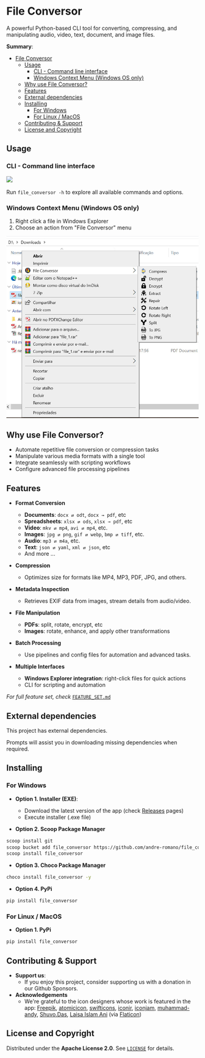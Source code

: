 <!-- [![Patreon](https://img.shields.io/badge/Patreon-Support-orange?logo=patreon)](https://www.patreon.com/andre-romano) -->

# File Conversor
A powerful Python-based CLI tool for converting, compressing, and manipulating audio, video, text, document, and image files.

**Summary**:
- [File Conversor](#file-conversor)
  - [Usage](#usage)
    - [CLI - Command line interface](#cli---command-line-interface)
    - [Windows Context Menu (Windows OS only)](#windows-context-menu-windows-os-only)
  - [Why use File Conversor?](#why-use-file-conversor)
  - [Features](#features)
  - [External dependencies](#external-dependencies)
  - [Installing](#installing)
    - [For Windows](#for-windows)
    - [For Linux / MacOS](#for-linux--macos)
  - [Contributing \& Support](#contributing--support)
  - [License and Copyright](#license-and-copyright)

## Usage

### CLI - Command line interface

<img src="./assets/cli_demo.gif" >

Run ``file_conversor -h`` to explore all available commands and options.

### Windows Context Menu (Windows OS only)

1. Right click a file in Windows Explorer
2. Choose an action from "File Conversor" menu
  
<img src="./assets/ctx_menu.jpg" width="600px">

## Why use File Conversor?

- Automate repetitive file conversion or compression tasks
- Manipulate various media formats with a single tool
- Integrate seamlessly with scripting workflows
- Configure advanced file processing pipelines

## Features

- **Format Conversion**
  - **Documents**: `docx ⇄ odt`, `docx → pdf`, etc
  - **Spreadsheets**: `xlsx ⇄ ods`, `xlsx → pdf`, etc
  - **Video**: `mkv ⇄ mp4`, `avi ⇄ mp4`, etc.
  - **Images**: `jpg ⇄ png`, `gif ⇄ webp`, `bmp ⇄ tiff`, etc.
  - **Audio**: `mp3 ⇄ m4a`, etc.
  - **Text**: `json ⇄ yaml`, `xml ⇄ json`, etc
  - And more ...

- **Compression**  
  - Optimizes size for formats like MP4, MP3, PDF, JPG, and others.

- **Metadata Inspection**  
  - Retrieves EXIF data from images, stream details from audio/video.

- **File Manipulation**  
  - **PDFs**: split, rotate, encrypt, etc  
  - **Images**: rotate, enhance, and apply other transformations  

- **Batch Processing**  
  - Use pipelines and config files for automation and advanced tasks.

- **Multiple Interfaces**  
  - **Windows Explorer integration**: right-click files for quick actions
  - CLI for scripting and automation  

*For full feature set, check* [`FEATURE_SET.md`](FEATURE_SET.md)

## External dependencies

This project has external dependencies. 

Prompts will assist you in downloading missing dependencies when required.

## Installing

### For Windows

- **Option 1. Installer (EXE)**:
  - Download the latest version of the app (check [Releases](https://github.com/andre-romano/file_conversor/releases/) pages)
  - Execute installer (.exe file)

- **Option 2. Scoop Package Manager**
```bash
scoop install git
scoop bucket add file_conversor https://github.com/andre-romano/file_conversor
scoop install file_conversor
```

- **Option 3. Choco Package Manager**
```bash
choco install file_conversor -y
```

- **Option 4. PyPi**

```bash
pip install file_conversor
```

### For Linux / MacOS

- **Option 1. PyPi**

```bash
pip install file_conversor
```

## Contributing & Support

- **Support us**:
  - If you enjoy this project, consider supporting us with a donation in our Github Sponsors.
- **Acknowledgements**
  - We're grateful to the icon designers whose work is featured in the app: [Freepik](https://www.flaticon.com/authors/freepik), [atomicicon](https://www.flaticon.com/authors/atomicicon), [swifticons](https://www.flaticon.com/authors/swifticons), [iconir](https://www.flaticon.com/authors/iconir), [iconjam](https://www.flaticon.com/authors/iconjam), [muhammad-andy](https://www.flaticon.com/authors/muhammad-andy), [Shuvo.Das](https://www.flaticon.com/authors/shuvodas), [Laisa Islam Ani](https://www.flaticon.com/authors/laisa-islam-ani) (via [Flaticon](https://www.flaticon.com))

## License and Copyright

Distributed under the **Apache License 2.0**. See [`LICENSE`](./LICENSE) for details.

